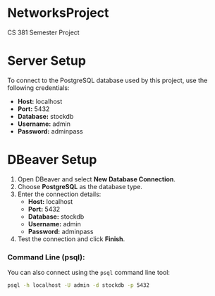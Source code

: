# NetworksProject
CS 381 Semester Project

# Server Setup
To connect to the PostgreSQL database used by this project, use the following credentials:

- **Host:** localhost
- **Port:** 5432
- **Database:** stockdb
- **Username:** admin
- **Password:** adminpass

# DBeaver Setup

1. Open DBeaver and select **New Database Connection**.
2. Choose **PostgreSQL** as the database type.
3. Enter the connection details:
   - **Host:** localhost
   - **Port:** 5432
   - **Database:** stockdb
   - **Username:** admin
   - **Password:** adminpass
4. Test the connection and click **Finish**.

### Command Line (psql):
You can also connect using the `psql` command line tool:
```bash
psql -h localhost -U admin -d stockdb -p 5432